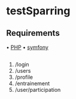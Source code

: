 # testSparring

## Requirements

• [PHP](https://www.php.net/downloads)
• [symfony](https://symfony.com/)


##

1. /login
2. /users
3. /profile
4. /entrainement
5. /user/participation
